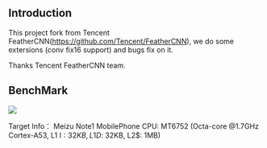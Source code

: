 ## Introduction

This project fork from Tencent FeatherCNN(https://github.com/Tencent/FeatherCNN), we do some extersions (conv fix16 support) and bugs fix on it.

Thanks Tencent FeatherCNN team.

## BenchMark
<img src="https://raw.githubusercontent.com/tianylijun/FeatherCNNEx/master/benchmark/benchmark.jpeg">


Target Info：
Meizu Note1 MobilePhone
CPU: MT6752 (Octa-core @1.7GHz Cortex-A53, L1 I$: 32KB, L1 D$: 32KB, L2$: 1MB)
